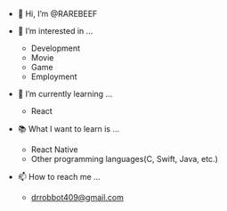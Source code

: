 - 👋 Hi, I’m @RAREBEEF

- 👀 I’m interested in ...
  - Development
  - Movie
  - Game
  - Employment
  
- 🌱 I’m currently learning ...
  - React

- 📚 What I want to learn is ...
  - React Native
  - Other programming languages(C, Swift, Java, etc.)

- 📫 How to reach me ...
  - drrobbot409@gmail.com

<!---
RAREBEEF/RAREBEEF is a ✨ special ✨ repository because its `README.md` (this file) appears on your GitHub profile.
You can click the Preview link to take a look at your changes.
--->
